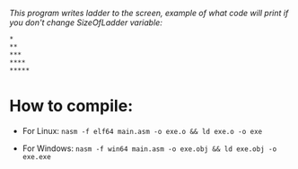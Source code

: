 *This program writes ladder to the screen, example of what code will print if you don't change SizeOfLadder variable:*
```
*
**
***
****
*****
```
# How to compile:
* For Linux: `nasm -f elf64 main.asm -o exe.o && ld exe.o -o exe`
  
* For Windows: `nasm -f win64 main.asm -o exe.obj && ld exe.obj -o exe.exe`
